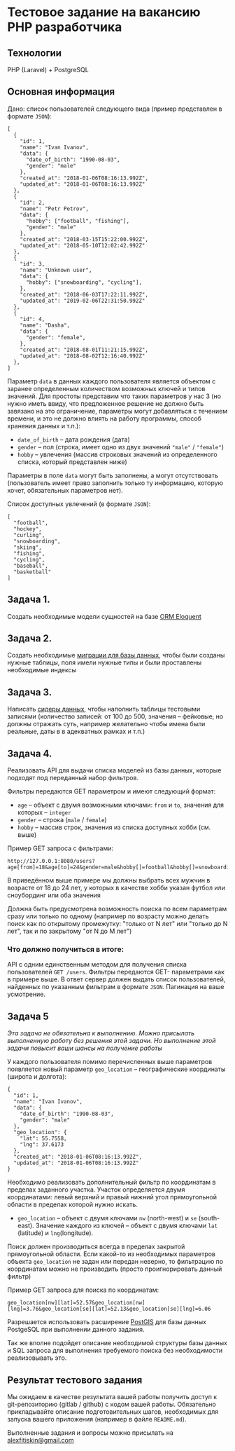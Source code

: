 # Тестовое задание на вакансию PHP разработчика
 
## Технологии
PHP (Laravel) + PostgreSQL

## Основная информация
Дано: список пользователей следующего вида (пример представлен в формате `JSON`):

```
[
  {
    "id": 1,
    "name": "Ivan Ivanov",
    "data": {
      "date_of_birth": "1990-08-03",
      "gender": "male"
    },
    "created_at": "2018-01-06T08:16:13.992Z",
    "updated_at": "2018-01-06T08:16:13.992Z"
  },
  {
    "id": 2,
    "name": "Petr Petrov",
    "data": {
      "hobby": ["football", "fishing"],
      "gender": "male"
    },
    "created_at": "2018-03-15T15:22:00.992Z",
    "updated_at": "2018-05-10T12:02:42.992Z"
  },
  {
    "id": 3,
    "name": "Unknown user",
    "data": {
      "hobby": ["snowboarding", "cycling"],
    },
    "created_at": "2018-06-03T17:22:11.992Z",
    "updated_at": "2019-02-06T22:31:50.992Z"
  },
  {
    "id": 4,
    "name": "Dasha",
    "data": {
      "gender": "female",
    },
    "created_at": "2018-08-01T11:21:15.992Z",
    "updated_at": "2018-08-02T12:16:40.992Z"
  },
]
```

Параметр `data` в данных каждого пользователя является объектом с заранее определенным количеством возможных ключей и типов значений. Для простоты представим что таких параметров у нас 3 (но нужно иметь ввиду, что предложенное решение не должно быть завязано на это ограничение, параметры могут добавляться с течением времени, и это не должно влиять на работу программы, способ хранения данных и т.п.):

* `date_of_birth` – дата рождения (дата)
*  `gender` – пол (строка, имеет одно из двух значений `"male"` / `"female"`)
* `hobby` – увлечения (массив строковых значений из определенного списка, который представлен ниже)

Параметры в поле `data` могут быть заполнены, а могут отсутствовать (пользователь имеет право заполнить только ту информацию, которую хочет, обязательных параметров нет).


Список доступных увлечений (в формате `JSON`):

```
[
  "football",
  "hockey",
  "curling",
  "snowboarding",
  "skiing",
  "fishing",
  "cycling",
  "baseball",
  "basketball"
]
```

## Задача 1.
Создать необходимые модели сущностей на базе [ORM Eloquent](https://laravel.com/docs/5.7/eloquent)

## Задача 2.
Создать необходимые [миграции для базы данных](https://laravel.com/docs/5.7/migrations), чтобы были созданы нужные таблицы, поля имели нужные типы и были проставлены необходимые индексы

## Задача 3. 
Написать [сидеры данных](https://laravel.com/docs/5.7/seeding), чтобы наполнить таблицы тестовыми записями (количество записей: от 100 до 500, значения – фейковые, но должны отражать суть, например желательно чтобы имена были реальные, даты в в адекватных рамках и т.п.)

## Задача 4.
Реализовать API для выдачи списка моделей из базы данных, которые подходят под переданный набор фильтров. 

Фильтры передаются GET параметром и имеют следующий формат:

* `age` –  объект с двумя возможными ключами: `from` и `to`, значения для которых – `integer`
* `gender` – строка (`male` / `female`)
* `hobby` – массив строк, значения из списка доступных хобби (см. выше)

Пример GET запроса c фильтрами:
```
http://127.0.0.1:8080/users?age[from]=18&age[to]=24&gender=male&hobby[]=football&hobby[]=snowboarding
```

В приведённом выше примере мы должны выбрать всех мужчин в возрасте от 18 до 24 лет, у которых в качестве хобби указан футбол или сноубординг или оба значения

Должна быть предусмотрена возможность поиска по всем параметрам сразу или только по одному (например по возрасту можно делать поиск как по открытому промежутку: "только от N лет" или "только до N лет", так и по закрытому "от N до M лет")

### Что должно получиться в итоге:
API с одним единственным методом для получения списка пользователей  `GET /users`. Фильтры передаются GET- параметрами как в примере выше. В ответ сервер должен выдать список пользователей, найденных по указанным фильтрам в формате `JSON`. Пагинация на ваше усмотрение.

## Задача 5 

*Эта задача не обязательна к выполнению. Можно присылать выполненную работу без решения этой задачи. Но выполнение этой задачи повысит ваши шансы на получение работы*

У каждого пользователя помимо перечисленных выше параметров появляется новый параметр `geo_location` – географические координаты (широта и долгота):

```
{
  "id": 1,
  "name": "Ivan Ivanov",
  "data": {
    "date_of_birth": "1990-08-03",
    "gender": "male"
  },
  "geo_location": {
    "lat": 55.7558,
    "lng": 37.6173
  },
  "created_at": "2018-01-06T08:16:13.992Z",
  "updated_at": "2018-01-06T08:16:13.992Z"
}
```

Необходимо реализовать дополнительный фильтр по координатам в пределах заданного участка. Участок определяется двумя координатами: левый верхний и правый нижний угол прямоугольной области в пределах которой нужно искать. 

* `geo_location` – объект с двумя ключами `nw` (north-west) и `se` (south-east). Значение каждого из ключей – объект с двумя ключами `lat` (latitude) и `lng`(longitude). 

Поиск должен производиться всегда в пределах закрытой прямоугольной области. Если какой-то из необходимых параметров объекта `geo_location` не задан или передан неверно, то фильтрацию по координатам можно не производить (просто проигнорировать данный фильтр)

Пример GET запроса для поиска по координатам:

```
geo_location[nw][lat]=52.57&geo_location[nw][lng]=3.76&geo_location[se][lat]=52.13&geo_location[se][lng]=6.06
```

Разрешается использовать расширение [PostGIS](https://postgis.net/) для базы данных PostgeSQL при выполнении данного задания. 

Так же вполне подойдет описание необходимой структуры базы данных и SQL запроса для выполнения требуемого поиска без необходимости реализовывать это.

## Результат тестового задания
Мы ожидаем в качестве результата вашей работы получить доступ к git-репозиторию (gitlab / github) с кодом вашей работы. Обязательно прикладывайте описание подготовительных шагов, необходимых для запуска вашего приложения (например в файле `README.md`).

Выполненные задания и вопросы можно присылать на alexfitiskin@gmail.com
